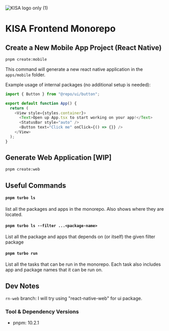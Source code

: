 
![KISA logo only (1)](https://github.com/user-attachments/assets/e57b3b34-b3af-4e8b-9b14-cca2fe6f2b65)
# KISA Frontend Monorepo

## Create a New Mobile App Project (React Native)

```bash
pnpm create:mobile
```

This command will generate a new react native application in the `apps/mobile` folder.

Example usage of internal packages (no additional setup is needed):

```ts
import { Button } from "@repo/ui/button";

export default function App() {
  return (
    <View style={styles.container}>
      <Text>Open up App.tsx to start working on your app!</Text>
      <StatusBar style="auto" />
      <Button text="Click me" onClick={() => {}} />
    </View>
  );
}
```

## Generate Web Application [WIP]

```bash
pnpm create:web
```

## Useful Commands

#### `pnpm turbo ls`

list all the packages and apps in the monorepo. Also shows where they are located.

#### `pnpm turbo ls --filter ...<package-name>`

List all the package and apps that depends on (or itself) the given filter package

#### `pnpm turbo run`

List all the tasks that can be run in the monorepo. Each task also includes app and package names that it can be run on.

## Dev Notes

`rn-web` branch: I will try using "react-native-web" for ui package.

### Tool & Dependency Versions

- pnpm: 10.2.1
